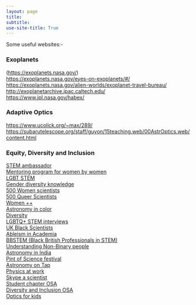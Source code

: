 ```yaml
---
layout: page
title: 
subtitle:
use-site-title: True
---
```


Some useful websites:-

### Exoplanets
(https://exoplanets.nasa.gov/) <br />
https://exoplanets.nasa.gov/eyes-on-exoplanets/#/ <br />
https://exoplanets.nasa.gov/alien-worlds/exoplanet-travel-bureau/ <br />
http://exoplanetarchive.ipac.caltech.edu/ <br />
https://www.jpl.nasa.gov/habex/ <br />

### Adaptive Optics
https://www.ucolick.org/~max/289/ <br />
https://subarutelescope.org/staff/guyon/15teaching.web/00AstrOptics.web/content.html <br />

### Equity, Diversity and Inclusion

[STEM ambassador](https://www.stem.org.uk/stem-ambassadors) <br />
[Mentoring program for women by women](https://www.supernovafoundation.org/)  <br />
[LGBT STEM](https://prideinstem.org/) <br />
[Gender diversity knowledge](https://www.gender-diversity-knowledge.ch/) <br />
[500 Women scientists](https://500womenscientists.org/) <br />
[500 Queer Scientists](https://500queerscientists.com/) <br />
[Women ++](https://www.womenplusplus.ch/) <br />
[Astronomy in color](https://aic.saao.ac.za/events/) <br />
[Diversity](https://www.astrobetter.com/wiki/Diversity) <br />
[LGBTQ+ STEM interviews](https://lgbtstem.wordpress.com/interviews/) <br />
[UK Black Scientists](https://theblackettlabfamily.com/) <br />
[Ableism in Academia](https://www.jstor.org/stable/j.ctv13xprjr)<br />
[BBSTEM (Black British Professionals in STEM)](https://bbstem.co.uk/bbstem-uni-alliance/) <br />
[Understanding Non-Binary people](https://transequality.org/issues/resources/understanding-non-binary-people-how-to-be-respectful-and-supportive) <br />
[Astronomy in India](https://astronomyinindia.github.io/) <br />
[Pint of Science festival](https://pintofscience.com) <br />
[Astronomy on Tap](https://astronomyontap.org) <br />
[Physics at work](https://www.physicsatwork.com) <br />
[Skype a scientist](https://www.skypeascientist.com) <br />
[Student chapter OSA](https://www.osa.org/en-us/get_involved/students/student_chapters/) <br />
[Diversity and Inclusion OSA](https://www.osa.org/en-us/get_involved/diversity_inclusion/) <br />
[Optics for kids](https://www.optics4kids.org/home) <br />


